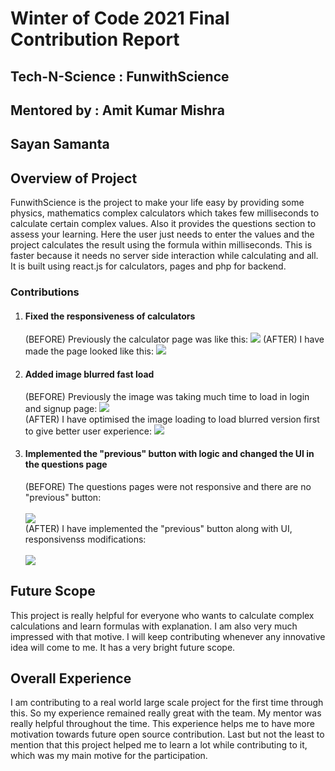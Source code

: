 # Winter of Code 2021 Final Contribution Report

## Tech-N-Science : FunwithScience
## Mentored by : Amit Kumar Mishra
## Sayan Samanta

## Overview of Project
FunwithScience is the project to make your life easy by providing some physics, mathematics complex calculators which takes few milliseconds to calculate certain complex values.
Also it provides the questions section to assess your learning. Here the user just needs to enter the values and the project calculates the result using the formula within milliseconds.
This is faster because it needs no server side interaction while calculating and all. It is built using react.js for calculators, pages and php for backend.

### Contributions

<ol>
  <li>
    <h4>Fixed the responsiveness of calculators</h4>
    (BEFORE) Previously the calculator page was like this:
    <img src="https://user-images.githubusercontent.com/67837886/150367660-8742354c-3f98-4304-bbf2-2082dbcb216e.png" />
    (AFTER) I have made the page looked like this:
    <img src="https://user-images.githubusercontent.com/67837886/150367832-30eb25bb-af03-4936-a297-2bef69517f01.png" />
  </li>
  <li>
    <h4>Added image blurred fast load</h4>
    (BEFORE) Previously the image was taking much time to load in login and signup page:
    <img src="https://user-images.githubusercontent.com/67837886/150639066-e3c2ea52-72b7-4ecf-9525-44f060076cd9.gif" />
    <br>
    (AFTER) I have optimised the image loading to load blurred version first to give better user experience:
    <img src="https://user-images.githubusercontent.com/67837886/150639118-fddbcaf5-94ff-4af0-ba5a-cd12c1522903.gif" />
  </li>
  <li>
    <h4>Implemented the "previous" button with logic and changed the UI in the questions page</h4>
    (BEFORE) The questions pages were not responsive and there are no "previous" button:
    <br><br>
    <img src="https://user-images.githubusercontent.com/67837886/150642368-82986038-41df-4a0e-a1be-a737682598cb.gif" />
    <br>
    (AFTER) I have implemented the "previous" button along with UI, responsivenss modifications:
    <br><br>
    <img src="https://user-images.githubusercontent.com/67837886/150642427-b909639b-9a3e-4fe1-a560-79a6638ec792.gif" />
  </li>
</ol>

 
## Future Scope
This project is really helpful for everyone who wants to calculate complex calculations and learn formulas with explanation. I am also very much impressed with that motive. I will keep contributing whenever any innovative idea will come to me. It has a very bright future scope.

## Overall Experience
I am contributing to a real world large scale project for the first time through this. So my experience remained really great with the team. My mentor was really helpful throughout the time. This experience helps me to have more motivation towards future open source contribution. Last but not the least to mention that this project helped me to learn a lot while contributing to it, which was my main motive for the participation.
